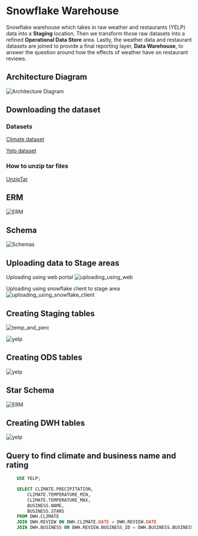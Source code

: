 # Snowflake Warehouse
Snowflake warehouse which takes in raw weather and restaurants (YELP) data into a **Staging** location. Then we transform those raw datasets into a refined **Operational Data Store** area. Lastly, the weather data and restaurant datasets are joined to provide a final reporting layer, **Data Warehouse**, to answer the question around how the effects of weather have on restaurant reviews. 
 

## Architecture Diagram

![Architecture Diagram](./images/ArchitectureDiagram.png)

## Downloading the dataset

### Datasets
[Climate dataset](https://crt-climate-explorer.nemac.org/)

[Yelp dataset](https://www.yelp.com/dataset/download)

### How to unzip tar files
[UnzipTar](https://linuxize.com/post/how-to-extract-unzip-tar-gz-file/)

## ERM 

![ERM](./images/ERM.PNG)

## Schema

![Schemas](./images/Schemas.PNG)

## Uploading data to Stage areas

Uploading using web portal
![uploading_using_web](./images/upload_temp_data.PNG)

Uploading using snowflake client to stage area
![uploading_using_snowflake_client](./images/snow_flake_client_to_stage_area.PNG)

## Creating Staging tables

![temp_and_perc](./images/Temp_Perceipitation_tables.PNG)

![yelp](./images/yelp_raw.PNG)


## Creating ODS tables

![yelp](./images/ods_tables.PNG)



## Star Schema 

![ERM](./images/StarSchema.png)

## Creating DWH tables

![yelp](./images/DWH.PNG)


## Query to find climate and business name and rating

```sql
    USE YELP;

    SELECT CLIMATE.PRECIPITATION, 
        CLIMATE.TEMPERATURE_MIN, 
        CLIMATE.TEMPERATURE_MAX, 
        BUSINESS.NAME, 
        BUSINESS.STARS
    FROM DWH.CLIMATE
    JOIN DWH.REVIEW ON DWH.CLIMATE.DATE = DWH.REVIEW.DATE
    JOIN DWH.BUSINESS ON DWH.REVIEW.BUSINESS_ID = DWH.BUSINESS.BUSINESS_ID;
```